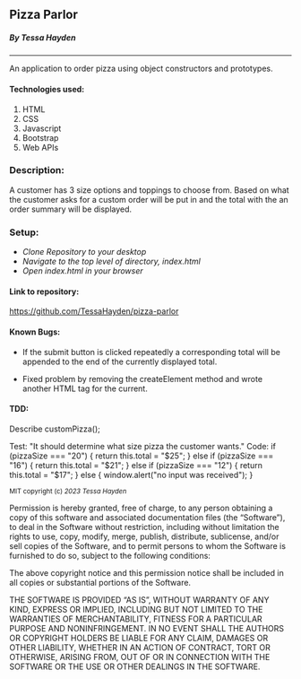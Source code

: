 ## Pizza Parlor 
##### By Tessa Hayden
---

An application to order pizza using object constructors and prototypes.

#### Technologies used:

1. HTML
2. CSS
3. Javascript
4. Bootstrap
5. Web APIs

### Description:

 A customer has 3 size options and toppings to choose from.  Based on what the customer asks for a custom order will be put in and the total with the an order summary will be displayed.

### Setup:

- _Clone Repository to your desktop_
- _Navigate to the top level of directory, index.html_
- _Open index.html in your browser_

#### Link to repository:

https://github.com/TessaHayden/pizza-parlor

#### Known Bugs:

- If the submit button is clicked repeatedly a corresponding total will be appended to the end of the currently displayed total.
* Fixed problem by removing the createElement method and wrote another HTML tag for the current.


#### TDD:
Describe customPizza();

Test: "It should determine what size pizza the customer wants."
Code: 
if (pizzaSize === "20") {
    return this.total = "$25";
} else if (pizzaSize === "16") {
    return this.total = "$21";
} else if (pizzaSize === "12") {
    return this.total = "$17";
} else {
    window.alert("no input was received");
}


<sub>MIT
copyright (c) _2023_ _Tessa Hayden_

Permission is hereby granted, free of charge, to any person obtaining a copy of this software and associated documentation files (the “Software”), to deal in the Software without restriction, including without limitation the rights to use, copy, modify, merge, publish, distribute, sublicense, and/or sell copies of the Software, and to permit persons to whom the Software is furnished to do so, subject to the following conditions:

The above copyright notice and this permission notice shall be included in all copies or substantial portions of the Software.

THE SOFTWARE IS PROVIDED “AS IS”, WITHOUT WARRANTY OF ANY KIND, EXPRESS OR IMPLIED, INCLUDING BUT NOT LIMITED TO THE WARRANTIES OF MERCHANTABILITY, FITNESS FOR A PARTICULAR PURPOSE AND NONINFRINGEMENT. IN NO EVENT SHALL THE AUTHORS OR COPYRIGHT HOLDERS BE LIABLE FOR ANY CLAIM, DAMAGES OR OTHER LIABILITY, WHETHER IN AN ACTION OF CONTRACT, TORT OR OTHERWISE, ARISING FROM, OUT OF OR IN CONNECTION WITH THE SOFTWARE OR THE USE OR OTHER DEALINGS IN THE SOFTWARE.</sub>